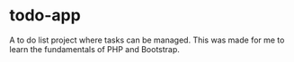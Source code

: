 # todo-app
A to do list project where tasks can be managed. This was made for me to learn the fundamentals of PHP and Bootstrap.
